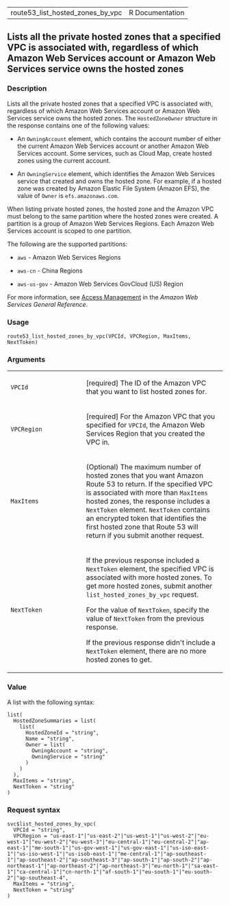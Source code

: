 <table style="width: 100%;">
<tbody>
<tr class="odd">
<td>route53_list_hosted_zones_by_vpc</td>
<td style="text-align: right;">R Documentation</td>
</tr>
</tbody>
</table>

## Lists all the private hosted zones that a specified VPC is associated with, regardless of which Amazon Web Services account or Amazon Web Services service owns the hosted zones

### Description

Lists all the private hosted zones that a specified VPC is associated
with, regardless of which Amazon Web Services account or Amazon Web
Services service owns the hosted zones. The `HostedZoneOwner` structure
in the response contains one of the following values:

-   An `OwningAccount` element, which contains the account number of
    either the current Amazon Web Services account or another Amazon Web
    Services account. Some services, such as Cloud Map, create hosted
    zones using the current account.

-   An `OwningService` element, which identifies the Amazon Web Services
    service that created and owns the hosted zone. For example, if a
    hosted zone was created by Amazon Elastic File System (Amazon EFS),
    the value of `Owner` is `efs.amazonaws.com`.

When listing private hosted zones, the hosted zone and the Amazon VPC
must belong to the same partition where the hosted zones were created. A
partition is a group of Amazon Web Services Regions. Each Amazon Web
Services account is scoped to one partition.

The following are the supported partitions:

-   `aws` - Amazon Web Services Regions

-   `aws-cn` - China Regions

-   `aws-us-gov` - Amazon Web Services GovCloud (US) Region

For more information, see [Access
Management](https://docs.aws.amazon.com/IAM/latest/UserGuide/reference-arns.html)
in the *Amazon Web Services General Reference*.

### Usage

    route53_list_hosted_zones_by_vpc(VPCId, VPCRegion, MaxItems, NextToken)

### Arguments

<table>
<colgroup>
<col style="width: 35%" />
<col style="width: 65%" />
</colgroup>
<tbody>
<tr class="odd">
<td><code
id="route53_list_hosted_zones_by_vpc_:_VPCId">VPCId</code></td>
<td><p>[required] The ID of the Amazon VPC that you want to list hosted
zones for.</p></td>
</tr>
<tr class="even">
<td><code
id="route53_list_hosted_zones_by_vpc_:_VPCRegion">VPCRegion</code></td>
<td><p>[required] For the Amazon VPC that you specified for
<code>VPCId</code>, the Amazon Web Services Region that you created the
VPC in.</p></td>
</tr>
<tr class="odd">
<td><code
id="route53_list_hosted_zones_by_vpc_:_MaxItems">MaxItems</code></td>
<td><p>(Optional) The maximum number of hosted zones that you want
Amazon Route 53 to return. If the specified VPC is associated with more
than <code>MaxItems</code> hosted zones, the response includes a
<code>NextToken</code> element. <code>NextToken</code> contains an
encrypted token that identifies the first hosted zone that Route 53 will
return if you submit another request.</p></td>
</tr>
<tr class="even">
<td><code
id="route53_list_hosted_zones_by_vpc_:_NextToken">NextToken</code></td>
<td><p>If the previous response included a <code>NextToken</code>
element, the specified VPC is associated with more hosted zones. To get
more hosted zones, submit another <code>list_hosted_zones_by_vpc</code>
request.</p>
<p>For the value of <code>NextToken</code>, specify the value of
<code>NextToken</code> from the previous response.</p>
<p>If the previous response didn't include a <code>NextToken</code>
element, there are no more hosted zones to get.</p></td>
</tr>
</tbody>
</table>

### Value

A list with the following syntax:

    list(
      HostedZoneSummaries = list(
        list(
          HostedZoneId = "string",
          Name = "string",
          Owner = list(
            OwningAccount = "string",
            OwningService = "string"
          )
        )
      ),
      MaxItems = "string",
      NextToken = "string"
    )

### Request syntax

    svc$list_hosted_zones_by_vpc(
      VPCId = "string",
      VPCRegion = "us-east-1"|"us-east-2"|"us-west-1"|"us-west-2"|"eu-west-1"|"eu-west-2"|"eu-west-3"|"eu-central-1"|"eu-central-2"|"ap-east-1"|"me-south-1"|"us-gov-west-1"|"us-gov-east-1"|"us-iso-east-1"|"us-iso-west-1"|"us-isob-east-1"|"me-central-1"|"ap-southeast-1"|"ap-southeast-2"|"ap-southeast-3"|"ap-south-1"|"ap-south-2"|"ap-northeast-1"|"ap-northeast-2"|"ap-northeast-3"|"eu-north-1"|"sa-east-1"|"ca-central-1"|"cn-north-1"|"af-south-1"|"eu-south-1"|"eu-south-2"|"ap-southeast-4",
      MaxItems = "string",
      NextToken = "string"
    )
